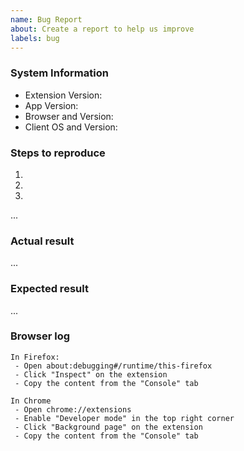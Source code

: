 ```yaml
---
name: Bug Report
about: Create a report to help us improve
labels: bug
---
```


<!--
 Remember not to include personal data as this is public.
-->

### System Information
- Extension Version:
- App Version:
- Browser and Version:
- Client OS and Version:

### Steps to reproduce
1. <!-- Please post all steps that are needed to reproduce the issue. -->
2. <!-- Provide data if needed -->
3. <!-- Post settings if not standard -->
...

### Actual result
...

### Expected result
...


### Browser log
```
In Firefox:
 - Open about:debugging#/runtime/this-firefox
 - Click "Inspect" on the extension
 - Copy the content from the "Console" tab

In Chrome
 - Open chrome://extensions
 - Enable "Developer mode" in the top right corner
 - Click "Background page" on the extension
 - Copy the content from the "Console" tab
```
